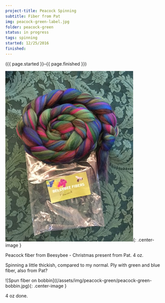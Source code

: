 ```yaml
---
project-title: Peacock Spinning
subtitle: Fiber from Pat
img: peacock-green-label.jpg
folder: peacock-green
status: in progress
tags: spinning
started: 12/25/2016
finished:
---
```

<p class="center">({{ page.started }}–{{ page.finished }})</p>

![Fiber label](/assets/img/peacock-green/peacock-green-label.jpg){: .center-image }

Peacock fiber from Beesybee - Christmas present from Pat. 4 oz. 

Spinning a little thickish, compared to my normal. Ply with green and blue fiber, also from Pat?

![Spun fiber on bobbin]((/assets/img/peacock-green/peacock-green-bobbin.jpg){: .center-image }

4 oz done.